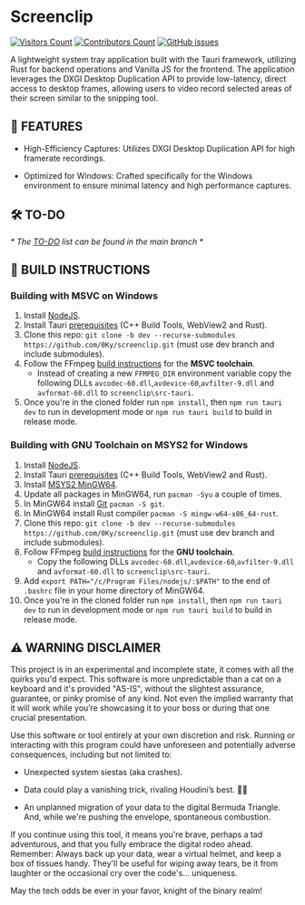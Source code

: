 # Screenclip

[![Visitors Count](https://img.shields.io/endpoint?url=https://hits.dwyl.com/0ky/screenclip.json?color=green&label=visitors)](#)
[![Contributors Count](https://img.shields.io/github/contributors/0ky/screenclip?color=green)](#)
[![GitHub issues](https://img.shields.io/github/issues/0ky/screenclip?color=green)](#)

A lightweight system tray application built with the Tauri framework, utilizing Rust for backend operations and Vanilla JS for the frontend. The application leverages the DXGI Desktop Duplication API to provide low-latency, direct access to desktop frames, allowing users to video record selected areas of their screen similar to the snipping tool.

## 🌟 FEATURES
- High-Efficiency Captures: Utilizes DXGI Desktop Duplication API for high framerate recordings.

- Optimized for Windows: Crafted specifically for the Windows environment to ensure minimal latency and high performance captures.

## 🛠️ TO-DO

*\* The [TO-DO](https://github.com/0Ky/screenclip/blob/dev/TO-DO.md) list can be found in the main branch \**

## 👷 BUILD INSTRUCTIONS
### Building with MSVC on Windows
1. Install [NodeJS](https://nodejs.org/en/download).
2. Install Tauri [prerequisites](https://tauri.app/v1/guides/getting-started/prerequisites) (C++ Build Tools, WebView2 and Rust).
3. Clone this repo: `git clone -b dev --recurse-submodules https://github.com/0Ky/screenclip.git` (must use dev branch and include submodules).
4. Follow the FFmpeg [build instructions](https://github.com/zmwangx/rust-ffmpeg/wiki/Notes-on-building#msvc-toolchain) for the **MSVC toolchain**.
   - Instead of creating a new `FFMPEG_DIR` environment variable copy the following DLLs `avcodec-60.dll`,`avdevice-60`,`avfilter-9.dll` and `avformat-60.dll` to `screenclip\src-tauri`.
5. Once you're in the cloned folder run `npm install`, then `npm run tauri dev` to run in development mode or `npm run tauri build` to build in release mode.

### Building with GNU Toolchain on MSYS2 for Windows
1. Install [NodeJS](https://nodejs.org/en/download).
2. Install Tauri [prerequisites](https://tauri.app/v1/guides/getting-started/prerequisites) (C++ Build Tools, WebView2 and Rust).
3. Install [MSYS2 MinGW64](https://www.msys2.org/#installation).
4. Update all packages in MinGW64, run `pacman -Syu` a couple of times.
5. In MinGW64 install [Git](https://www.msys2.org/docs/git/) `pacman -S git`.
6. In MinGW64 install Rust compiler `pacman -S mingw-w64-x86_64-rust`.
7. Clone this repo: `git clone -b dev --recurse-submodules https://github.com/0Ky/screenclip.git` (must use dev branch and include submodules).
8. Follow FFmpeg [build instructions](https://github.com/zmwangx/rust-ffmpeg/wiki/Notes-on-building#gnu-toolchain) for the **GNU toolchain**.
   - Copy the following DLLs `avcodec-60.dll`,`avdevice-60`,`avfilter-9.dll` and `avformat-60.dll` to `screenclip\src-tauri`.
9. Add `export PATH="/c/Program Files/nodejs/:$PATH"` to the end of `.bashrc` file in your home directory of MinGW64.
10. Once you're in the cloned folder run `npm install`, then `npm run tauri dev` to run in development mode or `npm run tauri build` to build in release mode.



## ⚠️ WARNING DISCLAIMER

This project is in an experimental and incomplete state, it comes with all the quirks you'd expect. This software is more unpredictable than a cat on a keyboard and it's provided "AS-IS", without the slightest assurance, guarantee, or pinky promise of any kind. Not even the implied warranty that it will work while you’re showcasing it to your boss or during that one crucial presentation.

Use this software or tool entirely at your own discretion and risk. Running or interacting with this program could have unforeseen and potentially adverse consequences, including but not limited to:

* Unexpected system siestas (aka crashes).

* Data could play a vanishing trick, rivaling Houdini’s best. 🎩✨

* An unplanned migration of your data to the digital Bermuda Triangle. And, while we're pushing the envelope, spontaneous combustion.

If you continue using this tool, it means you're brave, perhaps a tad adventurous, and that you fully embrace the digital rodeo ahead. Remember: Always back up your data, wear a virtual helmet, and keep a box of tissues handy. They'll be useful for wiping away tears, be it from laughter or the occasional cry over the code's... uniqueness.

May the tech odds be ever in your favor, knight of the binary realm!
